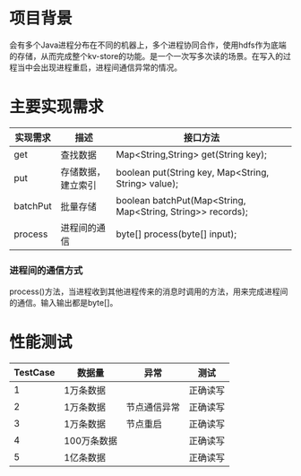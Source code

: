 # 项目背景

会有多个Java进程分布在不同的机器上，多个进程协同合作，使用hdfs作为底端的存储，从而完成整个kv-store的功能。是一个一次写多次读的场景。在写入的过程当中会出现进程重启，进程间通信异常的情况。

# 主要实现需求

| 实现需求 | 描述               | 接口方法                                                    |
| -------- | ------------------ | ----------------------------------------------------------- |
| get      | 查找数据           | Map<String,String> get(String key);                         |
| put      | 存储数据，建立索引 | boolean put(String key, Map<String, String> value);         |
| batchPut | 批量存储           | boolean batchPut(Map<String, Map<String, String>> records); |
| process  | 进程间的通信       | byte[] process(byte[] input);                               |

### 进程间的通信方式

process()方法，当进程收到其他进程传来的消息时调用的方法，用来完成进程间的通信。输入输出都是byte[]。



# 性能测试

| TestCase | 数据量      | 异常         | 测试     |
| -------- | ----------- | ------------ | -------- |
| 1        | 1万条数据   |              | 正确读写 |
| 2        | 1万条数据   | 节点通信异常 | 正确读写 |
| 3        | 1万条数据   | 节点重启     | 正确读写 |
| 4        | 100万条数据 |              | 正确读写 |
| 5        | 1亿条数据   |              | 正确读写 |

